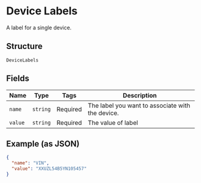 
# Device Labels

A label for a single device.

## Structure

`DeviceLabels`

## Fields

| Name | Type | Tags | Description |
|  --- | --- | --- | --- |
| `name` | `string` | Required | The label you want to associate with the device. |
| `value` | `string` | Required | The value of label |

## Example (as JSON)

```json
{
  "name": "VIN",
  "value": "XXUZL54B5YN105457"
}
```

